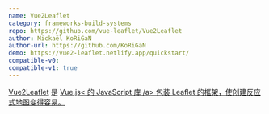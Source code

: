 ```yaml
---
name: Vue2Leaflet
category: frameworks-build-systems
repo: https://github.com/vue-leaflet/Vue2Leaflet
author: Mickaël KoRiGaN
author-url: https://github.com/KoRiGaN
demo: https://vue2-leaflet.netlify.app/quickstart/
compatible-v0:
compatible-v1: true
---
```


<a href="https://github.com/vue-leaflet/Vue2Leaflet">Vue2Leaflet</a> 是 <a href="https://vuejs.org/">Vue.js< 的 JavaScript 库 /a> 包装 Leaflet 的框架，使创建反应式地图变得容易。
